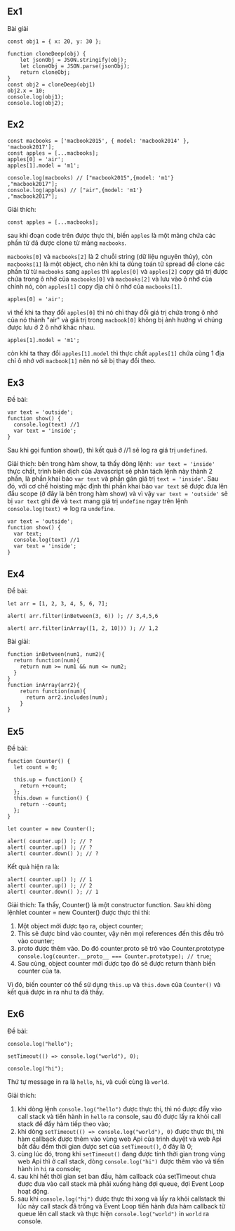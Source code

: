 ## Ex1 
Bài giải
```
const obj1 = { x: 20, y: 30 };

function cloneDeep(obj) {
    let jsonObj = JSON.stringify(obj);
    let cloneObj = JSON.parse(jsonObj);
    return cloneObj;
}
const obj2 = cloneDeep(obj1)
obj2.x = 10;
console.log(obj1);
console.log(obj2);
```
## Ex2

```
const macbooks = ['macbook2015', { model: 'macbook2014' }, 'macbook2017'];
const apples = [...macbooks];
apples[0] = 'air';
apples[1].model = 'm1';

console.log(macbooks) // ["macbook2015",{model: 'm1'}
,"macbook2017"];
console.log(apples) // ["air",{model: 'm1'}
,"macbook2017"];
```

Giải thích:
```
const apples = [...macbooks];
```
sau khi đoạn code trên được thực thi,
biến `apples` là một mảng chứa các phần tử đã được clone từ mảng `macbooks`.  
 
`macbooks[0]` và `macbooks[2]` là 2 chuỗi string (dữ liệu nguyên thủy), còn `macbooks[1]` là một object, cho nên khi ta dùng toán tử spread để clone các phần tử từ `macbooks` sang `apples` thì `apples[0]` và `apples[2]` copy giá trị được chứa trong ô nhớ của `macbooks[0]` và `macbooks[2]` và lưu vào ô nhớ của chính nó, còn `apples[1]` copy địa chỉ ô nhớ của `macbooks[1]`.
```
apples[0] = 'air';
```
vì thế khi ta thay đổi `apples[0]` thì nó chỉ thay đổi giá trị chứa trong ô nhớ của nó thành "air" và giá trị trong `macbook[0]` không bị ảnh hưởng vì chúng được lưu ở 2 ô nhớ khác nhau.
```
apples[1].model = 'm1';
```
còn khi ta thay đổi `apples[1].model` thì thực chất `apples[1]` chứa cùng 1 địa chỉ ô nhớ với `macbook[1]` nên nó sẽ bị thay đổi theo.

## Ex3
Đề bài:
```
var text = 'outside';
function show() {
  console.log(text) //1
  var text = 'inside';
}
```
Sau khi gọi funtion show(), thì kết quả ở //1 sẽ log ra giá trị `undefined`. 

Giải thích: bên trong hàm show, ta thấy dòng lệnh:` var text = 'inside'` thực chất, trình biên dịch của Javascript sẽ phân tách lệnh này thành 2 phần, là phần khai báo `var text` và phần gán giá trị `text = 'inside'`. Sau đó, với cơ chế hoisting mặc định thì phần khai báo `var text` sẽ được đưa lên đầu scope (ở đây là bên trong hàm show) và vì vậy `var text = 'outside'` sẽ bị `var text` ghi đè và `text` mang giá trị `undefine` ngay trên lệnh `console.log(text)` => log ra `undefine`.
```
var text = 'outside';
function show() {
  var text;
  console.log(text) //1
  var text = 'inside';
}
```

## Ex4

Đề bài:
```
let arr = [1, 2, 3, 4, 5, 6, 7];

alert( arr.filter(inBetween(3, 6)) ); // 3,4,5,6

alert( arr.filter(inArray([1, 2, 10])) ); // 1,2
```
Bài giải:
```
function inBetween(num1, num2){
  return function(num){
    return num >= num1 && num <= num2;
  }
}
function inArray(arr2){
    return function(num){
      return arr2.includes(num);
    }
}
```

## Ex5

Đề bài:
```
function Counter() {
  let count = 0;

  this.up = function() {
    return ++count;
  };
  this.down = function() {
    return --count;
  };
}

let counter = new Counter();

alert( counter.up() ); // ?
alert( counter.up() ); // ?
alert( counter.down() ); // ?
```
Kết quả hiện ra là:
```
alert( counter.up() ); // 1
alert( counter.up() ); // 2
alert( counter.down() ); // 1
```
Giải thích: Ta thấy, Counter() là một constructor function. 
Sau khi dòng lệnhlet counter = new Counter() được thực thi thì:

1. Một object mới được tạo ra, object counter;
2. This sẽ được bind vào counter, vậy nên mọi references đến this đều trỏ vào counter;
3. proto được thêm vào. Do đó counter.proto sẽ trỏ vào Counter.prototype `console.log(counter.__proto__ === Counter.prototype); // true`;
4. Sau cùng, object counter mới được tạo đó sẽ được return thành biến counter của ta.

Vì đó, biến counter có thể sử dụng `this.up` và `this.down` của `Counter()` và kết quả được in ra như ta đã thấy.

## Ex6

Đề bài:
```
console.log("hello");

setTimeout(() => console.log("world"), 0);

console.log("hi");
```
Thứ tự message in ra là `hello`, `hi`, và cuối cùng là `world`. 

Giải thích: 
1. khi dòng lệnh `console.log("hello")` được thực thi, thì nó được đẩy vào call stack và tiến hành in `hello` ra console, sau đó được lấy ra khỏi call stack để đẩy hàm tiếp theo vào;
2. khi dòng `setTimeout(() => console.log("world"), 0)` được thực thi, thì hàm callback được thêm vào vùng web Api của trình duyệt và web Api bắt đầu đếm thời gian được set của `setTimeout()`, ở đây là 0;
3. cùng lúc đó, trong khi `setTimeout()` đang được tính thời gian trong vùng web Api thì ở call stack, dòng `console.log("hi")` được thêm vào và tiến hành in `hi` ra console;
4. sau khi hết thời gian set ban đầu, hàm callback của setTimeout chưa được đưa vào call stack mà phải xuống hàng đợi queue, đợi Event Loop hoạt động. 
5. sau khi `console.log("hi")` được thực thi xong và lấy ra khỏi callstack thì lúc này call stack đã trống và Event Loop tiến hành đưa hàm callback từ queue lên call stack và thực hiện `console.log("world")` in `world` ra console. 






